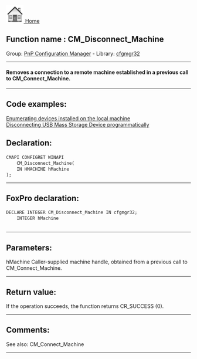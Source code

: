 [<img src="../../images/home.png"> Home ](https://github.com/VFPX/Win32API)  

## Function name : CM_Disconnect_Machine
Group: [PnP Configuration Manager](../../functions_group.md#PnP_Configuration_Manager)  -  Library: [cfgmgr32](../../libraries.md#cfgmgr32)  
***  


#### Removes a connection to a remote machine established in a previous call to CM_Connect_Machine.
***  


## Code examples:
[Enumerating devices installed on the local machine](../../samples/sample_545.md)  
[Disconnecting USB Mass Storage Device programmatically](../../samples/sample_553.md)  

## Declaration:
```foxpro  
CMAPI CONFIGRET WINAPI
	CM_Disconnect_Machine(
	IN HMACHINE hMachine
);  
```  
***  


## FoxPro declaration:
```foxpro  
DECLARE INTEGER CM_Disconnect_Machine IN cfgmgr32;
	INTEGER hMachine
  
```  
***  


## Parameters:
hMachine 
Caller-supplied machine handle, obtained from a previous call to CM_Connect_Machine.  
***  


## Return value:
If the operation succeeds, the function returns CR_SUCCESS (0).  
***  


## Comments:
See also: CM_Connect_Machine   
  
***  

